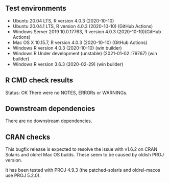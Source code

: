 ## Test environments
* Ubuntu 20.04 LTS, R version 4.0.3 (2020-10-10)
* Ubuntu 20.04.1 LTS, R version 4.0.3 (2020-10-10) (GitHub Actions)
* Windows Server 2019 10.0.17763, R version 4.0.3 (2020-10-10)(GitHub Actions)
* Mac OS X 10.15.7, R version 4.0.3 (2020-10-10) (GitHub Actions)
* Windows R version 4.0.3 (2020-10-10) (win builder)
* Windows R Under development (unstable) (2021-01-02 r79767) (win builder) 
* Windows R version 3.6.3 (2020-02-29) (win builder)

## R CMD check results
Status: OK
There were no NOTES, ERRORs or WARNINGs.  

## Downstream dependencies
There are no downstream dependencies.

## CRAN checks
This bugfix release is expected to resolve the issue with v1.6.2 on CRAN Solaris
and oldrel Mac OS builds. These seem to be caused by oldish PROJ version.

It has been tested with PROJ 4.9.3 (the patched-solaris and oldrel-macos
use PROJ 5.2.0).

